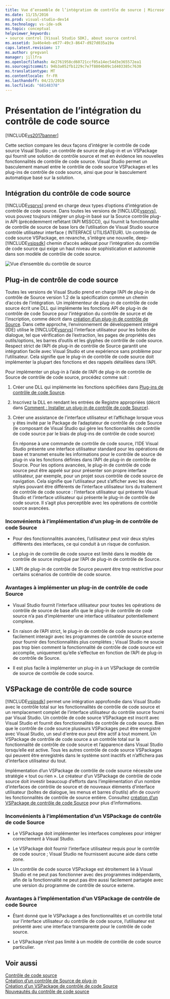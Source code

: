 ```yaml
---
title: Vue d’ensemble de l’intégration de contrôle de source | Microsoft Docs
ms.date: 11/15/2016
ms.prod: visual-studio-dev14
ms.technology: vs-ide-sdk
ms.topic: conceptual
helpviewer_keywords:
- source control [Visual Studio SDK], about source control
ms.assetid: 3a46e4eb-e677-49c3-8647-d927d035a19a
caps.latest.revision: 17
ms.author: gregvanl
manager: jillfra
ms.openlocfilehash: 4e2761958cd60721ccf05a14ec54d3e365572ea1
ms.sourcegitcommit: 94b3a052fb1229c7e7f8804b09c1d403385c7630
ms.translationtype: MT
ms.contentlocale: fr-FR
ms.lasthandoff: 04/23/2019
ms.locfileid: "68148378"
---
```

# <a name="source-control-integration-overview"></a>Présentation de l’intégration du contrôle de code source
[!INCLUDE[vs2017banner](../../includes/vs2017banner.md)]

Cette section compare les deux façons d’intégrer le contrôle de code source Visual Studio ; un contrôle de source de plug-in et un VSPackage qui fournit une solution de contrôle source et met en évidence les nouvelles fonctionnalités de contrôle de code source. Visual Studio permet un basculement manuel entre le contrôle de code source VSPackages et les plug-ins de contrôle de code source, ainsi que pour le basculement automatique basé sur la solution.  
  
## <a name="source-control-integration"></a>Intégration du contrôle de code source  
 [!INCLUDE[vsprvs](../../includes/vsprvs-md.md)] prend en charge deux types d’options d’intégration de contrôle de code source. Dans toutes les versions de [!INCLUDE[vsprvs](../../includes/vsprvs-md.md)], vous pouvez toujours intégrer un plug-in basé sur la Source contrôle plug-in API (précédemment reflétant l’API MSSCCI), qui fournit la fonctionnalité de contrôle de source de base lors de l’utilisation de Visual Studio source contrôle utilisateur interface ( INTERFACE UTILISATEUR). Un contrôle de code source VSPackage, en revanche, s’intègre une nouvelle, deep- [!INCLUDE[vsipsdk](../../includes/vsipsdk-md.md)] chemin d’accès adéquat pour l’intégration du contrôle de code source qui exige un haut niveau de sophistication et autonomie dans son modèle de contrôle de code source.  
  
 ![Vue d’ensemble du contrôle de source](../../extensibility/internals/media/sourcectnrloverview.gif "SourceCtnrlOverview")  
  
## <a name="source-control-plug-in"></a>Plug-in de contrôle de code source  
 Toutes les versions de Visual Studio prend en charge l’API de plug-in de contrôle de Source version 1.2 de la spécification comme un chemin d’accès de l’intégration. Un implémenteur de plug-in de contrôle de code source écrit une DLL qui implémente les fonctions API de plug-in de contrôle de code Source pour l’intégration du contrôle de source et de l’inscription, comme décrit dans [création d’un plug-in de contrôle de Source](../../extensibility/internals/creating-a-source-control-plug-in.md). Dans cette approche, l’environnement de développement intégré (IDE) utilise le [!INCLUDE[vsprvs](../../includes/vsprvs-md.md)] l’interface utilisateur pour les boîtes de dialogue, tel que vérification de l’extraction, les pages de propriétés des outils/options, les barres d’outils et les glyphes de contrôle de code source. Respect strict de l’API de plug-in de contrôle de Source garantit une intégration facile avec Visual Studio et une expérience sans problème pour l’utilisateur. Cela signifie que le plug-in de contrôle de code source doit implémenter la plupart des fonctions et des rappels détaillées dans l’API.  
  
 Pour implémenter un plug-in à l’aide de l’API de plug-in de contrôle de Source de contrôle de code source, procédez comme suit :  
  
1. Créer une DLL qui implémente les fonctions spécifiées dans [Plug-ins de contrôle de code Source](../../extensibility/source-control-plug-ins.md).  
  
2. Inscrivez la DLL en rendant les entrées de Registre appropriées (décrit dans [Comment : Installer un plug-in de contrôle de code Source](../../extensibility/internals/how-to-install-a-source-control-plug-in.md)).  
  
3. Créer une assistance de l’interface utilisateur et l’affichage lorsque vous y êtes invité par le Package de l’adaptateur de contrôle de code Source (le composant de Visual Studio qui gère les fonctionnalités de contrôle de code source par le biais de plug-ins de contrôle de code source)  
  
   En réponse à une commande de contrôle de code source, l’IDE Visual Studio présente une interface utilisateur standard pour les opérations de base et transmet ensuite les informations pour le contrôle de source de plug-in via les fonctions définies dans l’API de plug-in de contrôle de Source. Pour les options avancées, le plug-in de contrôle de code source peut être appelé sur pour présenter son propre interface utilisateur, par exemple, pour un projet sous contrôle de code source de navigation. Cela signifie que l’utilisateur peut s’afficher avec les deux styles pouvant être différents de l’interface utilisateur lors du traitement de contrôle de code source : l’interface utilisateur qui présente Visual Studio et l’interface utilisateur qui présente le plug-in de contrôle de code source. Il s’agit plus perceptible avec les opérations de contrôle source avancées.  
  
### <a name="drawbacks-to-implementing-a-source-control-plug-in"></a>Inconvénients à l’implémentation d’un plug-in de contrôle de code Source  
  
- Pour des fonctionnalités avancées, l’utilisateur peut voir deux styles différents des interfaces, ce qui conduit à un risque de confusion.  
  
- Le plug-in de contrôle de code source est limité dans le modèle de contrôle de source impliqué par l’API de plug-in de contrôle de Source.  
  
- L’API de plug-in de contrôle de Source peuvent être trop restrictive pour certains scénarios de contrôle de code source.  
  
### <a name="advantages-to-implementing-a-source-control-plug-in"></a>Avantages à implémenter un plug-in de contrôle de code Source  
  
- Visual Studio fournit l’interface utilisateur pour toutes les opérations de contrôle de source de base afin que le plug-in de contrôle de code source n’a pas d’implémenter une interface utilisateur potentiellement complexe.  
  
- En raison de l’API strict, le plug-in de contrôle de code source peut facilement interagir avec les programmes de contrôle de source externe pour fournir des fonctionnalités plus complètes ; Visual Studio ne soucie pas trop bien comment la fonctionnalité de contrôle de code source est accomplie, uniquement qu’elle s’effectue en fonction de l’API de plug-in de contrôle de Source.  
  
- Il est plus facile à implémenter un plug-in à un VSPackage de contrôle de source de contrôle de code source.  
  
## <a name="source-control-vspackage"></a>VSPackage de contrôle de code source  
 [!INCLUDE[vsipsdk](../../includes/vsipsdk-md.md)] permet une intégration approfondie dans Visual Studio avec le contrôle total sur les fonctionnalités de contrôle de code source et un remplacement complet de l’interface utilisateur du contrôle source fourni par Visual Studio. Un contrôle de code source VSPackage est inscrit avec Visual Studio et fournit des fonctionnalités de contrôle de code source. Bien que le contrôle de code source plusieurs VSPackages peut être enregistré avec Visual Studio, un seul d'entre eux peut être actif à tout moment. Un VSPackage de contrôle de code source a un contrôle total sur la fonctionnalité de contrôle de code source et l’apparence dans Visual Studio lorsqu’elle est active. Tous les autres contrôle de code source VSPackages qui peuvent être enregistrés dans le système sont inactifs et n’affichera pas d’interface utilisateur du tout.  
  
 Implémentation d’un VSPackage de contrôle de code source nécessite une stratégie « tout ou rien ». Le créateur d’un VSPackage de contrôle de code source doit investir beaucoup d’efforts dans l’implémentation d’un nombre d’interfaces de contrôle de source et de nouveaux éléments d’interface utilisateur (boîtes de dialogue, les menus et barres d’outils) afin de couvrir les fonctionnalités de contrôle de source entière. Consultez [création d’un VSPackage de contrôle de code Source](../../extensibility/internals/creating-a-source-control-vspackage.md) pour plus d’informations.  
  
### <a name="drawbacks-to-implementing-a-source-control-vspackage"></a>Inconvénients à l’implémentation d’un VSPackage de contrôle de code Source  
  
- Le VSPackage doit implémenter les interfaces complexes pour intégrer correctement à Visual Studio.  
  
- Le VSPackage doit fournir l’interface utilisateur requis pour le contrôle de code source ; Visual Studio ne fournissent aucune aide dans cette zone.  
  
- Un contrôle de code source VSPackage est étroitement lié à Visual Studio et ne peut pas fonctionner avec des programmes indépendants, afin de la fonctionnalité ne peut pas être aussi facilement partagée avec une version du programme de contrôle de source externe.  
  
### <a name="advantages-to-implementing-a-source-control-vspackage"></a>Avantages à l’implémentation d’un VSPackage de contrôle de code Source  
  
- Étant donné que le VSPackage a des fonctionnalités et un contrôle total sur l’interface utilisateur du contrôle de code source, l’utilisateur est présenté avec une interface transparente pour le contrôle de code source.  
  
- Le VSPackage n’est pas limité à un modèle de contrôle de code source particulier.  
  
## <a name="see-also"></a>Voir aussi  
 [Contrôle de code source](../../extensibility/internals/source-control.md)   
 [Création d’un contrôle de Source de plug-in](../../extensibility/internals/creating-a-source-control-plug-in.md)   
 [Création d’un VSPackage de contrôle de code Source](../../extensibility/internals/creating-a-source-control-vspackage.md)   
 [Nouveautés du contrôle de code source](../../extensibility/internals/what-s-new-in-source-control.md)
